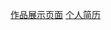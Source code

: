 [作品展示页面](https://dolbydot.github.io/task/task14/a-simple-page.html)
[个人简历](https://dolbydot.github.io/task/task14/personal-resume.html)